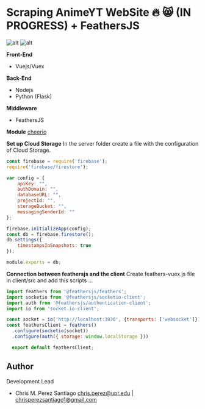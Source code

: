 # Scraping AnimeYT WebSite :fire: 😸 (IN PROGRESS) + FeathersJS

![alt](https://raw.githubusercontent.com/tanrax/workshop-flask-with-vuejs/master/flaskyvuejs.jpg)
![alt](https://cdn-images-1.medium.com/max/1200/1*5d2EDhCZcUWKbaVjRCq9Vg.png)

**Front-End**
- Vuejs/Vuex

**Back-End**
- Nodejs
- Python (Flask)

**Middleware**
- FeathersJS

**Module** 
[cheerio](https://cheerio.js.org/)

**Set up Cloud Storage**
In the server folder create a file with the configuration of Cloud Storage.

```javascript
const firebase = require('firebase');
require('firebase/firestore');

var config = {
    apiKey: "",
    authDomain: "",
    databaseURL: "",
    projectId: "",
    storageBucket: "",
    messagingSenderId: ""
};

firebase.initializeApp(config);
const db = firebase.firestore();
db.settings({
    timestampsInSnapshots: true
});

module.exports = db;
```

**Connection between feathersjs and the client**
Create feathers-vuex.js file in client/src and add this scripts ...

```javascript
import feathers from '@feathersjs/feathers';
import socketio from '@feathersjs/socketio-client';
import auth from '@feathersjs/authentication-client';
import io from 'socket.io-client';

const socket = io('http://localhost:3030', {transports: ['websocket']});
const feathersClient = feathers()
  .configure(socketio(socket))
  .configure(auth({ storage: window.localStorage }))

  export default feathersClient;
```

**Author**
-----------------
Development Lead

 - Chris M. Perez Santiago   chris.perez@upr.edu | chrisperezsantiago1@gmail.com
